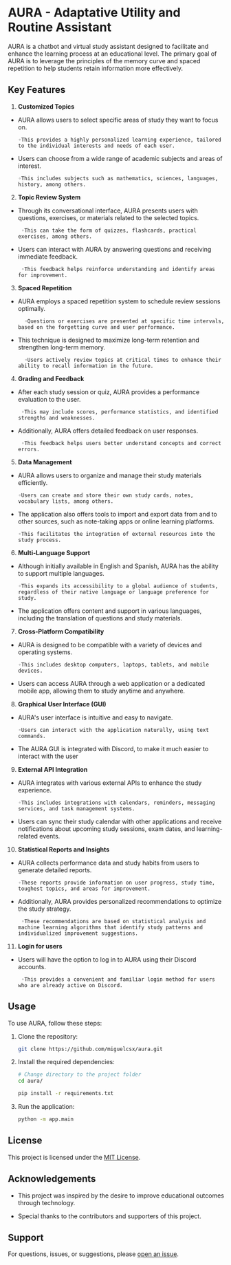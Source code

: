 # AURA - Adaptative Utility and Routine Assistant

AURA is a chatbot and virtual study assistant designed to facilitate and enhance the learning process at an educational level. The primary goal of AURA is to leverage the principles of the memory curve and spaced repetition to help students retain information more effectively.

## Key Features

1. **Customized Topics** 

* AURA allows users to select specific areas of study they want to focus on. 

      ◦This provides a highly personalized learning experience, tailored to the individual interests and needs of each user.
* Users can choose from a wide range of academic subjects and areas of interest.

      ◦This includes subjects such as mathematics, sciences, languages, history, among others.

2. **Topic Review System** 

* Through its conversational interface, AURA presents users with questions, exercises, or materials related to the selected topics.

       ◦This can take the form of quizzes, flashcards, practical exercises, among others.

* Users can interact with AURA by answering questions and receiving immediate feedback.

       ◦This feedback helps reinforce understanding and identify areas for improvement.

3. **Spaced Repetition** 

* AURA employs a spaced repetition system to schedule review sessions optimally.

        ◦Questions or exercises are presented at specific time intervals, based on the forgetting curve and user performance.

* This technique is designed to maximize long-term retention and strengthen long-term memory.

        ◦Users actively review topics at critical times to enhance their ability to recall information in the future.

4. **Grading and Feedback** 

* After each study session or quiz, AURA provides a performance evaluation to the user.

       ◦This may include scores, performance statistics, and identified strengths and weaknesses.

* Additionally, AURA offers detailed feedback on user responses.

       ◦This feedback helps users better understand concepts and correct errors.

5. **Data Management** 

* AURA allows users to organize and manage their study materials efficiently.

      ◦Users can create and store their own study cards, notes, vocabulary lists, among others.

* The application also offers tools to import and export data from and to other sources, such as note-taking apps or online learning platforms.

      ◦This facilitates the integration of external resources into the study process.

6. **Multi-Language Support** 

* Although initially available in English and Spanish, AURA has the ability to support multiple languages.

      ◦This expands its accessibility to a global audience of students, regardless of their native language or language preference for study.

* The application offers content and support in various languages, including the translation of questions and study materials.

7. **Cross-Platform Compatibility** 

* AURA is designed to be compatible with a variety of devices and operating systems.

      ◦This includes desktop computers, laptops, tablets, and mobile devices.

* Users can access AURA through a web application or a dedicated mobile app, allowing them to study anytime and anywhere.

8. **Graphical User Interface (GUI)** 
* AURA's user interface is intuitive and easy to navigate.

      ◦Users can interact with the application naturally, using text commands.

* The AURA GUI is integrated with Discord, to make it much easier to interact with the user

9. **External API Integration** 
* AURA integrates with various external APIs to enhance the study experience.

      ◦This includes integrations with calendars, reminders, messaging services, and task management systems.

* Users can sync their study calendar with other applications and receive notifications about upcoming study sessions, exam dates, and learning-related events.

10. **Statistical Reports and Insights** 
* AURA collects performance data and study habits from users to generate detailed reports.

      ◦These reports provide information on user progress, study time, toughest topics, and areas for improvement.

* Additionally, AURA provides personalized recommendations to optimize the study strategy.

       ◦These recommendations are based on statistical analysis and machine learning algorithms that identify study patterns and individualized improvement suggestions.

11. **Login for users**
* Users will have the option to log in to AURA using their Discord accounts.

       ◦This provides a convenient and familiar login method for users who are already active on Discord.

## Usage

To use AURA, follow these steps:

1. Clone the repository:

    ```bash
    git clone https://github.com/miguelcsx/aura.git
    ```

2. Install the required dependencies:

    ```bash
    # Change directory to the project folder
    cd aura/
    
    ```

    ```bash
    pip install -r requirements.txt
    ```

3. Run the application:

    ```bash
    python -m app.main
    ```

## License

This project is licensed under the [MIT License](LICENSE).

## Acknowledgements
-  This project was inspired by the desire to improve educational outcomes through technology.

- Special thanks to the contributors and supporters of this project.

## Support
For questions, issues, or suggestions, please [open an issue](https://github.com/miguelcsx/aura/issues).

